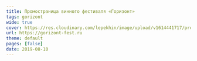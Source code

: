 ```yaml
---
title: Промостраница винного фестиваля «Горизонт»
tags: gorizont
wide: true
cover: https://res.cloudinary.com/lepekhin/image/upload/v1614441717/projects/gorizont/cover_aeuxa1.jpg
url: https://gorizont-fest.ru
theme: default
pages: [false]
date: 2019-08-10
---
```

